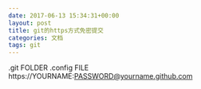 ```yaml
---
date: 2017-06-13 15:34:31+00:00
layout: post
title: git的https方式免密提交
categories: 文档
tags: git
---
```



.git FOLDER
.config FILE
https://YOURNAME:PASSWORD@yourname.github.com